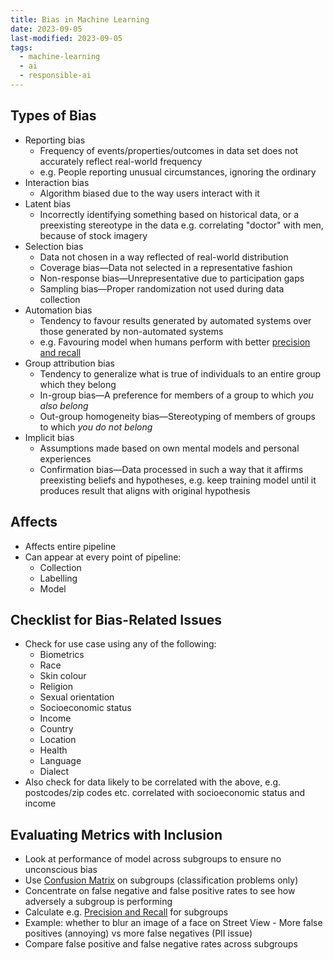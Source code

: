 ```yaml
---
title: Bias in Machine Learning
date: 2023-09-05
last-modified: 2023-09-05
tags:
  - machine-learning
  - ai
  - responsible-ai
---
```


## Types of Bias

- Reporting bias
	- Frequency of events/properties/outcomes in data set does not accurately reflect real-world frequency
	- e.g. People reporting unusual circumstances, ignoring the ordinary
- Interaction bias
	- Algorithm biased due to the way users interact with it
- Latent bias
	- Incorrectly identifying something based on historical data, or a preexisting stereotype in the data e.g. correlating "doctor" with men, because of stock imagery
- Selection bias
	- Data not chosen in a way reflected of real-world distribution
	- Coverage bias—Data not selected in a representative fashion
	- Non-response bias—Unrepresentative due to participation gaps
	- Sampling bias—Proper randomization not used during data collection
- Automation bias
	- Tendency to favour results generated by automated systems over those generated by non-automated systems
	- e.g. Favouring model when humans perform with better [precision and recall](notes/Precision%20and%20Recall.md)
- Group attribution bias
	- Tendency to generalize what is true of individuals to an entire group which they belong
	- In-group bias—A preference for members of a group to which *you also belong*
	- Out-group homogeneity bias—Stereotyping of members of groups to which *you do not belong*
- Implicit bias
	- Assumptions made based on own mental models and personal experiences
	- Confirmation bias—Data processed in such a way that it affirms preexisting beliefs and hypotheses, e.g. keep training model until it produces result that aligns with original hypothesis

## Affects

- Affects entire pipeline
- Can appear at every point of pipeline:
	- Collection
	- Labelling
	- Model

## Checklist for Bias-Related Issues

- Check for use case using any of the following:
	- Biometrics
	- Race
	- Skin colour
	- Religion
	- Sexual orientation
	- Socioeconomic status
	- Income
	- Country
	- Location
	- Health
	- Language
	- Dialect
- Also check for data likely to be correlated with the above, e.g. postcodes/zip codes etc. correlated with socioeconomic status and income

## Evaluating Metrics with Inclusion

- Look at performance of model across subgroups to ensure no unconscious bias
- Use [Confusion Matrix](notes/Confusion%20Matrix.md) on subgroups (classification problems only)
- Concentrate on false negative and false positive rates to see how adversely a subgroup is performing
- Calculate e.g. [Precision and Recall](notes/Precision%20and%20Recall.md) for subgroups
- Example: whether to blur an image of a face on Street View
		- More false positives (annoying) vs more false negatives (PII issue)
- Compare false positive and false negative rates across subgroups
